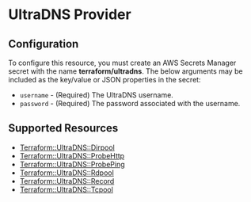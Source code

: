 # UltraDNS Provider

## Configuration

To configure this resource, you must create an AWS Secrets Manager secret with the name **terraform/ultradns**. The below arguments may be included as the key/value or JSON properties in the secret:

* `username` - (Required) The UltraDNS username.
* `password` - (Required) The password associated with the username.


## Supported Resources

* [Terraform::UltraDNS::Dirpool](docs/providers/ultradns/Dirpool.md)
* [Terraform::UltraDNS::ProbeHttp](docs/providers/ultradns/ProbeHttp.md)
* [Terraform::UltraDNS::ProbePing](docs/providers/ultradns/ProbePing.md)
* [Terraform::UltraDNS::Rdpool](docs/providers/ultradns/Rdpool.md)
* [Terraform::UltraDNS::Record](docs/providers/ultradns/Record.md)
* [Terraform::UltraDNS::Tcpool](docs/providers/ultradns/Tcpool.md)